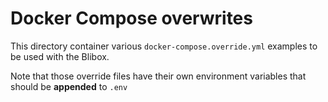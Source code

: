 # Docker Compose overwrites

This directory container various `docker-compose.override.yml` examples to be used with the Blibox.

Note that those override files have their own environment variables that should be **appended** to `.env`
